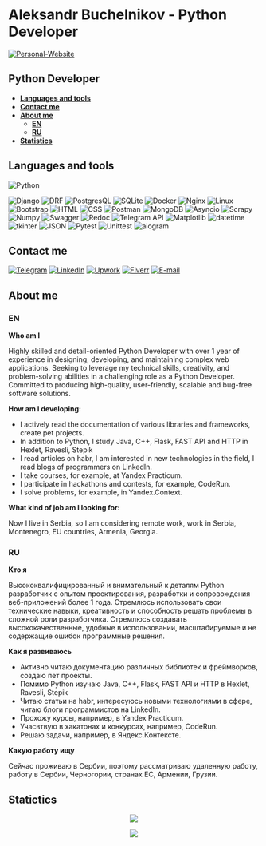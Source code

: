 # Aleksandr Buchelnikov - Python Developer

[![Personal-Website](https://img.shields.io/badge/-Personal_website-black?style=for-the-badge)](https://buchelnikov.ddns.net/)

## Python Developer

- **[Languages and tools](https://github.com/AVanslov#languages-and-tools)**
- **[Contact me](https://github.com/AVanslov#contact-me)**
- **[About me](https://github.com/AVanslov#about-me)**
    - **[EN](https://github.com/AVanslov#en)**
    - **[RU](https://github.com/AVanslov#ru)**
- **[Statistics](https://github.com/AVanslov#statictics)**

## Languages and tools
![Python](https://img.shields.io/badge/-Python-black?style=for-the-badge&logo=python)

![Django](https://img.shields.io/badge/-Django-black?style=for-the-badge&logo=Django)
![DRF](https://img.shields.io/badge/-Django_REST_FRamework-black?style=for-the-badge&logo=Django)
![PostgresQL](https://img.shields.io/badge/-PostgresQL-black?style=for-the-badge&logo=PostgresQL)
![SQLite](https://img.shields.io/badge/-SQLite-black?style=for-the-badge&logo=SQLite)
![Docker](https://img.shields.io/badge/-Docker-black?style=for-the-badge&logo=Docker)
![Nginx](https://img.shields.io/badge/-Nginx-black?style=for-the-badge&logo=Nginx)
![Linux](https://img.shields.io/badge/-Linux-black?style=for-the-badge&logo=Linux)
![Bootstrap](https://img.shields.io/badge/-Bootstrap-black?style=for-the-badge&logo=Bootstrap)
![HTML](https://img.shields.io/badge/-HTML-black?style=for-the-badge&logo=HTML)
![CSS](https://img.shields.io/badge/-CSS-black?style=for-the-badge&logo=CSS)
![Postman](https://img.shields.io/badge/-Postman-black?style=for-the-badge&logo=postman)
![MongoDB](https://img.shields.io/badge/-MongoDB-black?style=for-the-badge&logo=MongoDB)
![Asyncio](https://img.shields.io/badge/-Asyncio-black?style=for-the-badge&logo=Asyncio)
![Scrapy](https://img.shields.io/badge/-Scrapy-black?style=for-the-badge&logo=Scrapy)
![Numpy](https://img.shields.io/badge/-Numpy-black?style=for-the-badge&logo=Numpy)
![Swagger](https://img.shields.io/badge/-Swagger-black?style=for-the-badge&logo=Swagger)
![Redoc](https://img.shields.io/badge/-Redoc-black?style=for-the-badge&logo=Redoc)
![Telegram API](https://img.shields.io/badge/-python_telegram_bot-black?style=for-the-badge&logo=telegram)
![Matplotlib](https://img.shields.io/badge/-matplotlib-black?style=for-the-badge&logo=matplotlib)
![datetime](https://img.shields.io/badge/-datetime-black?style=for-the-badge&logo=datetime)
![tkinter](https://img.shields.io/badge/-tkinter-black?style=for-the-badge&logo=tkinter)
![JSON](https://img.shields.io/badge/-JSON-black?style=for-the-badge&logo=JSON)
![Pytest](https://img.shields.io/badge/-Pytest-black?style=for-the-badge&logo=pytest)
![Unittest](https://img.shields.io/badge/-Unittest-black?style=for-the-badge&logo=unittest)
![aiogram](https://img.shields.io/badge/-aiogram-black?style=for-the-badge&logo=aiogram)

## Contact me

[![Telegram](https://img.shields.io/badge/-Telegram-black?style=for-the-badge&logo=Telegram)](https://t.me/aleksandr_buchelnikov)
[![LinkedIn](https://img.shields.io/badge/-LinkedIn-black?style=for-the-badge&logo=LinkedIn)](https://www.linkedin.com/in/aleksandr-buchelnikov/)
[![Upwork](https://img.shields.io/badge/-Upwork-black?style=for-the-badge&logo=Upwork)](https://www.upwork.com/freelancers/~01f4ee846d7823ab17?mp_source=share)
[![Fiverr](https://img.shields.io/badge/-Fiverr-black?style=for-the-badge&logo=Fiverr)](https://www.fiverr.com/alex_vanslov)
[![E-mail](https://img.shields.io/badge/-E_mail-black?style=for-the-badge&logo=Gmail)](mailto:al.buchelnikov@gmail.com)


## About me
### EN

**Who am I**

Highly skilled and detail-oriented Python Developer with over 1 year of experience in designing, developing, and
maintaining complex web applications. Seeking to leverage my technical skills, creativity, and problem-solving abilities
in a challenging role as a Python Developer. Committed to producing high-quality, user-friendly, scalable and bug-free
software solutions.

**How am I developing:**

- I actively read the documentation of various libraries and frameworks, create pet projects.
- In addition to Python, I study Java, C++, Flask, FAST API and HTTP in Hexlet, Ravesli, Stepik
- I read articles on habr, I am interested in new technologies in the field, I read blogs of programmers on LinkedIn.
- I take courses, for example, at Yandex Practicum.
- I participate in hackathons and contests, for example, CodeRun.
- I solve problems, for example, in Yandex.Context.

**What kind of job am I looking for:**

Now I live in Serbia, so I am considering remote work, work in Serbia, Montenegro, EU countries, Armenia, Georgia.

### RU
**Кто я**

Высококвалифицированный и внимательный к деталям Python разработчик с опытом проектирования, разработки и сопровождения веб-приложений более 1 года. Стремлюсь использовать свои технические навыки, креативность и способность решать проблемы в сложной роли разработчика. Стремлюсь создавать высококачественные, удобные в использовании, масштабируемые и не содержащие ошибок программные решения.

**Как я развиваюсь**

- Активно читаю документацию различных библиотек и фреймворков, создаю пет проекты.
- Помимо Python изучаю Java, C++, Flask, FAST API и HTTP в Hexlet, Ravesli, Stepik
- Читаю статьи на habr, интересуюсь новыми технологиями в сфере, читаю блоги программистов на LinkedIn.
- Прохожу курсы, например, в Yandex Practicum.
- Учасвтвую в хакатонах и конкурсах, например, CodeRun.
- Решаю задачи, например, в Яндекс.Контексте.

**Какую работу ищу**

Сейчас проживаю в Сербии, поэтому рассматриваю удаленную работу, работу в Сербии, Черногории, странах ЕС, Армении, Грузии.

## Statictics

<p align="center">
    <img src="https://github-readme-stats.vercel.app/api?username=avanslov">
</p>
<p align="center">
    <img src="https://github-readme-stats.vercel.app/api/top-langs/?username=avanslov&layout=donut"
</p>